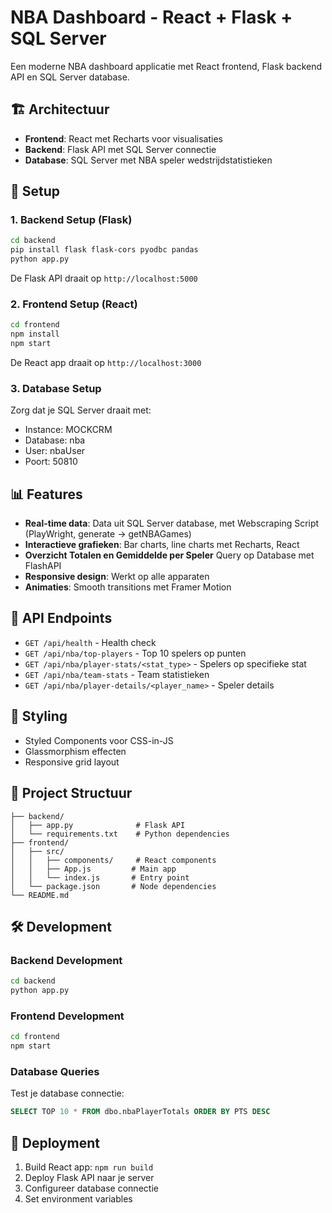 # NBA Dashboard - React + Flask + SQL Server

Een moderne NBA dashboard applicatie met React frontend, Flask backend API en SQL Server database.

## 🏗️ Architectuur

- **Frontend**: React met Recharts voor visualisaties
- **Backend**: Flask API met SQL Server connectie
- **Database**: SQL Server met NBA speler wedstrijdstatistieken

## 🚀 Setup

### 1. Backend Setup (Flask)

```bash
cd backend
pip install flask flask-cors pyodbc pandas
python app.py
```

De Flask API draait op `http://localhost:5000`

### 2. Frontend Setup (React)

```bash
cd frontend
npm install
npm start
```

De React app draait op `http://localhost:3000`

### 3. Database Setup

Zorg dat je SQL Server draait met:
- Instance: MOCKCRM
- Database: nba
- User: nbaUser
- Poort: 50810

## 📊 Features

- **Real-time data**: Data uit SQL Server database, met Webscraping Script (PlayWright, generate -> getNBAGames)
- **Interactieve grafieken**: Bar charts, line charts met Recharts, React
- **Overzicht Totalen en Gemiddelde per Speler** Query op Database met FlashAPI
- **Responsive design**: Werkt op alle apparaten
- **Animaties**: Smooth transitions met Framer Motion

## 🔧 API Endpoints

- `GET /api/health` - Health check
- `GET /api/nba/top-players` - Top 10 spelers op punten
- `GET /api/nba/player-stats/<stat_type>` - Spelers op specifieke stat
- `GET /api/nba/team-stats` - Team statistieken
- `GET /api/nba/player-details/<player_name>` - Speler details

## 🎨 Styling

- Styled Components voor CSS-in-JS
- Glassmorphism effecten
- Responsive grid layout

## 📁 Project Structuur

```
├── backend/
│   ├── app.py              # Flask API
│   └── requirements.txt    # Python dependencies
├── frontend/
│   ├── src/
│   │   ├── components/     # React components
│   │   ├── App.js         # Main app
│   │   └── index.js       # Entry point
│   └── package.json       # Node dependencies
└── README.md
```

## 🛠️ Development

### Backend Development
```bash
cd backend
python app.py
```

### Frontend Development
```bash
cd frontend
npm start
```

### Database Queries
Test je database connectie:
```sql
SELECT TOP 10 * FROM dbo.nbaPlayerTotals ORDER BY PTS DESC
```

## 🚀 Deployment

1. Build React app: `npm run build`
2. Deploy Flask API naar je server
3. Configureer database connectie
4. Set environment variables
